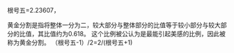 根号五=2.23607，

黄金分割是指将整体一分为二，较大部分与整体部分的比值等于较小部分与较大部分的比值，其比值约为0.618。 这个比例被公认为是最能引起美感的比例，因此被称为黄金分割。
（根号五-1）/2=2/(根号五+1)
